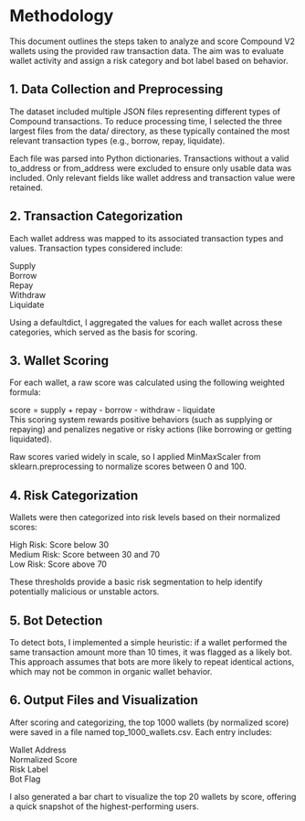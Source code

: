 # Methodology

This document outlines the steps taken to analyze and score Compound V2 wallets using the provided raw transaction data. The aim was to evaluate wallet activity and assign a risk category and bot label based on behavior.

## 1. Data Collection and Preprocessing

The dataset included multiple JSON files representing different types of Compound transactions. To reduce processing time, I selected the three largest files from the data/ directory, as these typically contained the most relevant transaction types (e.g., borrow, repay, liquidate).

Each file was parsed into Python dictionaries. Transactions without a valid to_address or from_address were excluded to ensure only usable data was included. Only relevant fields like wallet address and transaction value were retained.

## 2. Transaction Categorization

Each wallet address was mapped to its associated transaction types and values. Transaction types considered include:  

Supply  
Borrow  
Repay  
Withdraw  
Liquidate  

Using a defaultdict, I aggregated the values for each wallet across these categories, which served as the basis for scoring.

## 3. Wallet Scoring

For each wallet, a raw score was calculated using the following weighted formula:

score = supply + repay - borrow - withdraw - liquidate  
This scoring system rewards positive behaviors (such as supplying or repaying) and penalizes negative or risky actions (like borrowing or getting liquidated).

Raw scores varied widely in scale, so I applied MinMaxScaler from sklearn.preprocessing to normalize scores between 0 and 100.

## 4. Risk Categorization

Wallets were then categorized into risk levels based on their normalized scores:  

High Risk: Score below 30  
Medium Risk: Score between 30 and 70  
Low Risk: Score above 70  

These thresholds provide a basic risk segmentation to help identify potentially malicious or unstable actors.

## 5. Bot Detection

To detect bots, I implemented a simple heuristic: if a wallet performed the same transaction amount more than 10 times, it was flagged as a likely bot. This approach assumes that bots are more likely to repeat identical actions, which may not be common in organic wallet behavior.

## 6. Output Files and Visualization

After scoring and categorizing, the top 1000 wallets (by normalized score) were saved in a file named top_1000_wallets.csv. Each entry includes:  

Wallet Address  
Normalized Score  
Risk Label  
Bot Flag  

I also generated a bar chart to visualize the top 20 wallets by score, offering a quick snapshot of the highest-performing users.

